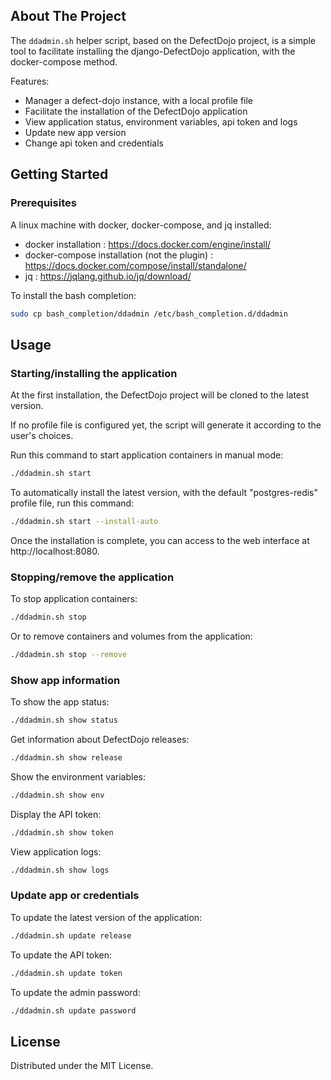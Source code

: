 ## About The Project

The `ddadmin.sh` helper script, based on the DefectDojo project, is a simple tool to facilitate
installing the django-DefectDojo application, with the docker-compose method.

Features:

* Manager a defect-dojo instance, with a local profile file
* Facilitate the installation of the DefectDojo application
* View application status, environment variables, api token and logs
* Update new app version
* Change api token and credentials

## Getting Started

### Prerequisites

A linux machine with docker, docker-compose, and jq installed:

* docker installation : https://docs.docker.com/engine/install/
* docker-compose installation (not the plugin) : https://docs.docker.com/compose/install/standalone/
* jq : https://jqlang.github.io/jq/download/

To install the bash completion:

```sh
sudo cp bash_completion/ddadmin /etc/bash_completion.d/ddadmin
```

## Usage

### Starting/installing the application

At the first installation, the DefectDojo project will be cloned to the latest version.

If no profile file is configured yet, the script will generate it according to the user's choices.

Run this command to start application containers in manual mode:

```sh
./ddadmin.sh start
```

To automatically install the latest version, with the default "postgres-redis" profile file, run this command:

```sh
./ddadmin.sh start --install-auto
```

Once the installation is complete, you can access to the web interface at http://localhost:8080.

### Stopping/remove the application

To stop application containers:

```sh
./ddadmin.sh stop
```

Or to remove containers and volumes from the application:

```sh
./ddadmin.sh stop --remove
```

### Show app information

To show the app status:

```sh
./ddadmin.sh show status
```

Get information about DefectDojo releases:

```sh
./ddadmin.sh show release
```

Show the environment variables:

```sh
./ddadmin.sh show env
```

Display the API token:

```sh
./ddadmin.sh show token
```

View application logs:

```sh
./ddadmin.sh show logs
```

### Update app or credentials

To update the latest version of the application:

```sh
./ddadmin.sh update release
```

To update the API token:

```sh
./ddadmin.sh update token
```

To update the admin password:

```sh
./ddadmin.sh update password
```

## License

Distributed under the MIT License.
